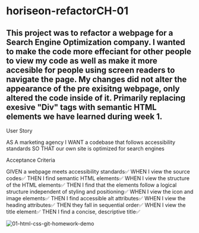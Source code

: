 # horiseon-refactorCH-01

## This project was to refactor a webpage for a Search Engine Optimization company. I wanted to make the code more effeciant for other people to view my code as well as make it more accesible for people using screen readers to navigate the page. My changes did not alter the appearance of the pre exisitng webpage, only altered the code inside of it. Primarily replacing exesive "Div" tags with semantic HTML elements we have learned during week 1. 

User Story

AS A marketing agency
I WANT a codebase that follows accessibility standards
SO THAT our own site is optimized for search engines



Acceptance Criteria

GIVEN a webpage meets accessibility standards✅
WHEN I view the source codes✅
THEN I find semantic HTML elements✅
WHEN I view the structure of the HTML elements✅
THEN I find that the elements follow a logical structure independent of styling and positioning✅
WHEN I view the icon and image elements✅
THEN I find accessible alt attributes✅
WHEN I view the heading attributes✅
THEN they fall in sequential order✅
WHEN I view the title element✅
THEN I find a concise, descriptive title✅

![01-html-css-git-homework-demo](https://user-images.githubusercontent.com/118226586/204418645-c27e4bfe-1dd8-43db-be4f-5957f05e86ea.png)




